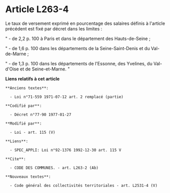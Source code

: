 # Article L263-4

Le taux de versement exprimé en pourcentage des salaires définis à l'article précédent est fixé par décret dans les limites :

" - de 2,2 p. 100 à Paris et dans le département des Hauts-de-Seine ;

" - de 1,6 p. 100 dans les départements de la Seine-Saint-Denis et du Val-de-Marne ;

" - de 1,3 p. 100 dans les départements de l'Essonne, des Yvelines, du Val-d'Oise et de Seine-et-Marne. "

**Liens relatifs à cet article**

	**Anciens textes**:

	  - Loi n°71-559 1971-07-12 art. 2 remplacé (partie)

	**Codifié par**:

	  - Décret n°77-90 1977-01-27

	**Modifié par**:

	  - Loi - art. 115 (V)

	**Liens**:

	  - SPEC_APPLI: Loi n°92-1376 1992-12-30 art. 115 V

	**Cite**:

	  - CODE DES COMMUNES. - art. L263-2 (Ab)

	**Nouveaux textes**:

	  - Code général des collectivités territoriales - art. L2531-4 (V)
